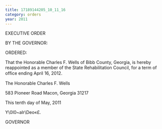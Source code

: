```yaml
---
title: 17189144205_10_11_16
category: orders
year: 2011
---
```

 

EXECUTIVE ORDER

BY THE GOVERNOR:

ORDERED:

That the Honorable Charles F. Wells of Bibb County, Georgia, is
hereby reappointed as a member of the State Rehabilitation
Council, for a term of ofﬁce ending April 16, 2012.

The Honorable Charles F. Wells

583 Pioneer Road
Macon, Georgia 31217

This tenth day of May, 2011

Y\0I0~aIr\Deo«£.

GOVERNOR

